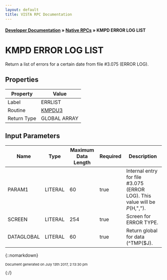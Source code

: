```yaml
---
layout: default
title: VISTA RPC Documentation
---
```


#### [Developer Documentation](../index) &#187; [Native RPCs](TableOfContents) &#187; KMPD ERROR LOG LIST<br/>
# KMPD ERROR LOG LIST

Return a list of errors for a certain date from file #3.075 (ERROR LOG).

## Properties

Property | Value
--- | ---
Label | ERRLIST
Routine | [KMPDU3](http://code.osehra.org/dox/Routine_KMPDU3_source.html)
Return Type | GLOBAL ARRAY


## Input Parameters

Name | Type | Maximum Data Length | Required | Description
--- | --- | --- | --- | ---
PARAM1 | LITERAL | 60 | true | Internal entry for file #3.075 (ERROR LOG).  This value will be $P($H,&quot;,&quot;).
SCREEN | LITERAL | 254 | true | Screen for ERROR TYPE.
DATAGLOBAL | LITERAL | 60 | true | Return global for data (^TMP($J).



{::nomarkdown} <br/><p style="font-size: 11px">Document generated on July 13th 2017, 2:13:30 pm</p>{:/}